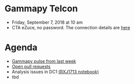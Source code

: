 # Gammapy Telcon

* Friday, September 7, 2018 at 10 am
* CTA eZuce, no password.  The connection details are [here](ezuce.txt)

# Agenda

* [Gammapy pulse from last week](https://github.com/gammapy/gammapy/pulse)
* [Open pull requests](https://github.com/gammapy/gammapy/pulls)
* Analysis issues in DC1 [(RXJ1713 notebook)](https://github.com/gammasky/cta-analyses/blob/master/dc-1-checks/rx_j1713/RXJ_gammapy_data_analysis3D.ipynb)
* tbd
